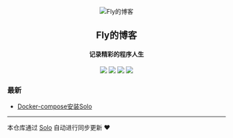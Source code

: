 <p align="center"><img alt="Fly的博客" src="https://static.b3log.org/images/brand/solo-32.png"></p><h2 align="center">
Fly的博客
</h2>

<h4 align="center">记录精彩的程序人生</h4>
<p align="center"><a title="Fly的博客" target="_blank" href="https://github.com/figo930/solo-blog"><img src="https://img.shields.io/github/last-commit/figo930/solo-blog.svg?style=flat-square&color=FF9900"></a>
<a title="GitHub repo size in bytes" target="_blank" href="https://github.com/figo930/solo-blog"><img src="https://img.shields.io/github/repo-size/figo930/solo-blog.svg?style=flat-square"></a>
<a title="Solo Version" target="_blank" href="https://github.com/b3log/solo/releases"><img src="https://img.shields.io/badge/solo-3.6.0-f1e05a.svg?style=flat-square&color=blueviolet"></a>
<a title="Hits" target="_blank" href="https://github.com/b3log/hits"><img src="https://hits.b3log.org/figo930/solo-blog.svg"></a></p>

### 最新

* [Docker-compose安装Solo](https://www.fly930.com/docker-compoes-insall-solo)



---

本仓库通过 [Solo](https://github.com/b3log/solo) 自动进行同步更新 ❤️ 